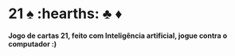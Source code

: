 # 21 :spades: :hearths: :clubs: :diamonds:
**Jogo de cartas 21, feito com Inteligência artificial, jogue contra o computador :)**
